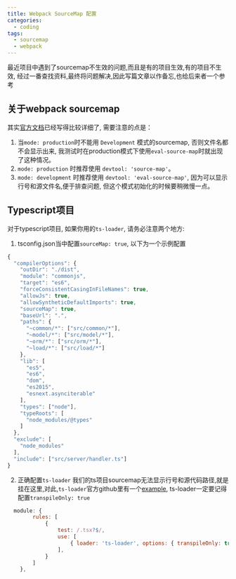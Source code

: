```yaml
---
title: Webpack SourceMap 配置
categories: 
  - coding
tags: 
  - sourcemap
  - webpack
---
```

最近项目中遇到了sourcemap不生效的问题,而且是有的项目生效,有的项目不生效, 经过一番查找资料,最终将问题解决,因此写篇文章以作备忘,也给后来者一个参考

## 关于webpack sourcemap
其实[官方文档](https://webpack.js.org/configuration/devtool/)已经写得比较详细了, 需要注意的点是：
1. 当`mode: production`时不能用 `Development` 模式的sourcemap, 否则文件名都不会显示出来, 我测试时在production模式下使用`eval-source-map`时就出现了这种情况。
2. `mode: production` 时推荐使用 `devtool: 'source-map'`。
3. `mode: development` 时推荐使用 `devtool: 'eval-source-map'`, 因为可以显示行号和源文件名,便于排查问题, 但这个模式初始化的时候要稍微慢一点。
<!-- more -->
## Typescript项目
对于typescript项目, 如果你用的`ts-loader`, 请务必注意两个地方:
1. tsconfig.json当中配置`sourceMap: true`, 以下为一个示例配置
```js
{
  "compilerOptions": {
    "outDir": "./dist",
    "module": "commonjs",
    "target": "es6",
    "forceConsistentCasingInFileNames": true,
    "allowJs": true,
    "allowSyntheticDefaultImports": true,
    "sourceMap": true,
    "baseUrl": ".",
    "paths": {
      "~common/*": ["src/common/*"],
      "~model/*": ["src/model/*"],
      "~orm/*": ["src/orm/*"],
      "~load/*": ["src/load/*"]
    },
    "lib": [
      "es5",
      "es6",
      "dom",
      "es2015",
      "esnext.asynciterable"
    ],
    "types": ["node"],
    "typeRoots": [
      "node_modules/@types"
    ]
  },
  "exclude": [
    "node_modules"
  ],
  "include": ["src/server/handler.ts"]
}
```
2. 正确配置`ts-loader`
我们的ts项目sourcemap无法显示行号和源代码路径,就是挂在这里,对此,`ts-loader`官方github里有一个[example](https://github.com/TypeStrong/ts-loader/tree/master/examples/fork-ts-checker-webpack-plugin), ts-loader一定要记得配置`transpileOnly: true`
```js
  module: {
        rules: [
            {
                test: /.tsx?$/,
                use: [
                    { loader: 'ts-loader', options: { transpileOnly: true } }  
                ],
            }
        ]
    },
```